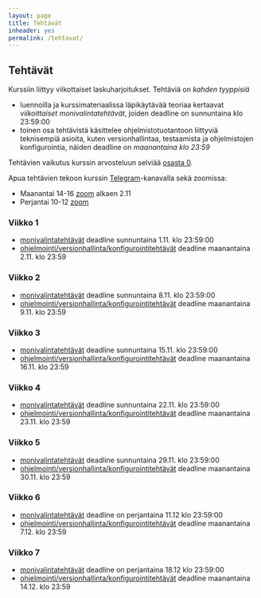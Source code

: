 ```yaml
---
layout: page
title: Tehtävät
inheader: yes
permalink: /tehtavat/
---
```


## Tehtävät

Kurssiin liittyy viikottaiset laskuharjoitukset. Tehtäviä on _kahden tyyppisiä_ 
- luennoilla ja kurssimateriaalissa läpikäytävää teoriaa kertaavat _viikoittaiset monivalintatehtävät_, joiden deadline on sunnuntaina klo 23:59:00
- toinen osa tehtävistä käsittelee ohjelmistotuotantoon liittyviä teknisempiä asioita, kuten versionhallintaa, testaamista ja ohjelmistojen konfigurointia, näiden deadline on _maanantaina klo 23:59_

Tehtävien vaikutus kurssin arvosteluun selviää [osasta 0](/osa0#kurssin-arvostelu).

Apua tehtävien tekoon kurssin [Telegram](https://telegram.me/ohjelmistotuotanto)-kanavalla sekä zoomissa:

- Maanantai 14-16 [zoom]() alkaen 2.11
- Perjantai 10-12 [zoom](https://helsinki.zoom.us/j/64396759243)

### Viikko 1

- [monivalintatehtävät](https://study.cs.helsinki.fi/stats/courses/ohtu2020/quiz/1) deadline sunnuntaina 1.11. klo 23:59:00 
- [ohjelmointi/versionhallinta/konfigurointitehtävät](/tehtavat1) deadline maanantaina 2.11. klo 23:59 

### Viikko 2

- [monivalintatehtävät](https://study.cs.helsinki.fi/stats/courses/ohtu2020/quiz/2) deadline sunnuntaina 8.11. klo 23:59:00 
- [ohjelmointi/versionhallinta/konfigurointitehtävät](/tehtavat2) deadline maanantaina 9.11. klo 23:59 

### Viikko 3

- [monivalintatehtävät](https://study.cs.helsinki.fi/stats/courses/ohtu2020/quiz/3) deadline sunnuntaina 15.11. klo 23:59:00 
- [ohjelmointi/versionhallinta/konfigurointitehtävät](/tehtavat3) deadline maanantaina 16.11. klo 23:59 

### Viikko 4

- [monivalintatehtävät](https://study.cs.helsinki.fi/stats/courses/ohtu2020/quiz/4) deadline sunnuntaina 22.11. klo 23:59:00 
- [ohjelmointi/versionhallinta/konfigurointitehtävät](/tehtavat4) deadline maanantaina 23.11. klo 23:59 

### Viikko 5

- [monivalintatehtävät](https://study.cs.helsinki.fi/stats/courses/ohtu2020/quiz/5) deadline sunnuntaina 29.11. klo 23:59:00 
- [ohjelmointi/versionhallinta/konfigurointitehtävät](/tehtavat5) deadline maanantaina 30.11. klo 23:59 

### Viikko 6

- [monivalintatehtävät](https://study.cs.helsinki.fi/stats/courses/ohtu2020/quiz/6) deadline on perjantaina 11.12 klo 23:59:00 
- [ohjelmointi/versionhallinta/konfigurointitehtävät](/tehtavat6) deadline maanantaina 7.12. klo 23:59 


### Viikko 7

- [monivalintatehtävät](https://study.cs.helsinki.fi/stats/courses/ohtu2020/quiz/7) deadline on perjantaina 18.12 klo 23:59:00 
- [ohjelmointi/versionhallinta/konfigurointitehtävät](/tehtavat7) deadline maanantaina 14.12. klo 23:59 
